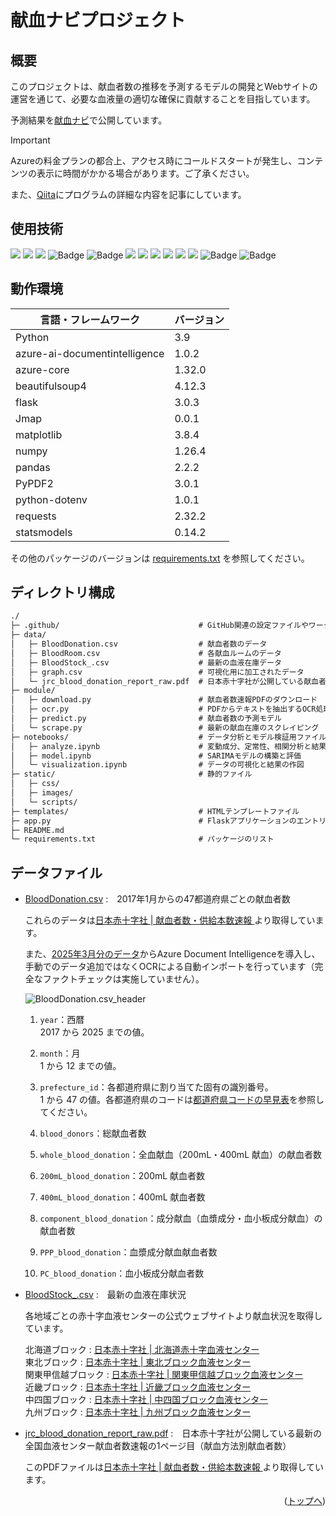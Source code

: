 <div id="top"></div>

# 献血ナビプロジェクト

## 概要

このプロジェクトは、献血者数の推移を予測するモデルの開発とWebサイトの運営を通じて、必要な血液量の適切な確保に貢献することを目指しています。

予測結果を[献血ナビ](https://kenketsu-navi-bvf7hwdne8gyaqav.japaneast-01.azurewebsites.net/)で公開しています。

> [!IMPORTANT]
> Azureの料金プランの都合上、アクセス時にコールドスタートが発生し、コンテンツの表示に時間がかかる場合があります。ご了承ください。

また、[Qiita](https://qiita.com/5522079/items/8a6b0ceac8d81f053ca1)にプログラムの詳細な内容を記事にしています。<br>


## 使用技術
<p style="display: inline">
    <img src="https://img.shields.io/badge/-Python-F9DC3E.svg?logo=python&style=flat">
    <img src="https://img.shields.io/badge/-Jupyter-FFFFFF.svg?logo=jupyter&style=popout">
    <img src="https://img.shields.io/badge/-sklearn-F37626.svg?logo=&style=popout">
    <img src="https://img.shields.io/badge/pandas-005d8b?style=flat&logo=pandas&logoColor=fffefe" alt="Badge">
    <img src="https://img.shields.io/badge/NumPy-1e89c0?style=flat&logo=numpy&logoColor=fffefe" alt="Badge">
    <img src="https://img.shields.io/badge/-Javascript-F7DF1E.svg?logo=javascript&style=popout">
    <img src="https://img.shields.io/badge/-Jquery-0769AD.svg?logo=jquery&style=popout">
    <img src="https://img.shields.io/badge/-HTML5-333.svg?logo=html5&style=flat">
    <img src="https://img.shields.io/badge/-CSS3-1572B6.svg?logo=css3&style=flat">
    <img src="https://img.shields.io/badge/-Github%20Actions-181717.svg?logo=github&style=popout">
    <img src="https://img.shields.io/badge/-Azure-2560E0.svg?logo=azure-pipelines&style=popout">
    <img src="https://img.shields.io/badge/Azure%20Web%20App-blue?style=flat" alt="Badge">
    <img src="https://img.shields.io/badge/Azure%20Document%20Intelligence-4fc08d?style=flat" alt="Badge">
</p>

## 動作環境
| 言語・フレームワーク  | バージョン |
| --------------------- | ---------- |
| Python                | 3.9        |
| azure-ai-documentintelligence | 1.0.2        |
| azure-core            | 1.32.0     |
| beautifulsoup4        | 4.12.3     |
| flask                 | 3.0.3      |
| Jmap                  | 0.0.1      |
| matplotlib            | 3.8.4      |
| numpy                 | 1.26.4     |
| pandas                | 2.2.2      |
| PyPDF2                | 3.0.1      |
| python-dotenv         | 1.0.1      |
| requests              | 2.32.2     |
| statsmodels           | 0.14.2     |

その他のパッケージのバージョンは [requirements.txt](./requirements.txt) を参照してください。

## ディレクトリ構成
```txt
./
├─ .github/                               # GitHub関連の設定ファイルやワークフロー
├─ data/                    
│   ├─ BloodDonation.csv                  # 献血者数のデータ
│   ├─ BloodRoom.csv                      # 各献血ルームのデータ
│   ├─ BloodStock_.csv                    # 最新の血液在庫データ
│   ├─ graph.csv                          # 可視化用に加工されたデータ
│   └─ jrc_blood_donation_report_raw.pdf  # 日本赤十字社が公開している献血者数速報のPDF（生データ）
├─ module/
│   ├─ download.py                        # 献血者数速報PDFのダウンロード
│   ├─ ocr.py                             # PDFからテキストを抽出するOCR処理           
│   ├─ predict.py                         # 献血者数の予測モデル
│   └─ scrape.py                          # 最新の献血在庫のスクレイピング
├─ notebooks/                             # データ分析とモデル検証用ファイル
│   ├─ analyze.ipynb                      # 変動成分、定常性、相関分析と結果の作図
│   ├─ model.ipynb                        # SARIMAモデルの構築と評価
│   └─ visualization.ipynb                # データの可視化と結果の作図
├─ static/                                # 静的ファイル
│   ├─ css/                 
│   ├─ images/              
│   └─ scripts/            
├─ templates/                             # HTMLテンプレートファイル
├─ app.py                                 # Flaskアプリケーションのエントリーポイント
├─ README.md                
└─ requirements.txt                       # パッケージのリスト
```

## データファイル
- [BloodDonation.csv](./data/BloodDonation.csv) :　2017年1月からの47都道府県ごとの献血者数

    これらのデータは[日本赤十字社 | 献血者数・供給本数速報
](https://www.jrc.or.jp/donation/blood/data/)より取得しています。

    また、[2025年3月分のデータ](https://github.com/5522079/kenketsu-navi/commit/a419b87af7b663257f3195598095b9b47240773c)からAzure Document Intelligenceを導入し、手動でのデータ追加ではなくOCRによる自動インポートを行っています（完全なファクトチェックは実施していません）。

    ![BloodDonation.csv_header](https://github.com/user-attachments/assets/980fdd2a-f60d-4f1b-81c7-ff6d273791a0)

  1. `year`：西暦<br>
    2017 から 2025 までの値。

  2. `month`：月<br>
    1 から 12 までの値。

  3. `prefecture_id`：各都道府県に割り当てた固有の識別番号。<br>
    1 から 47 の値。各都道府県のコードは[都道府県コードの早見表](https://tundra-bugle-bc4.notion.site/2f462cc8750948878dbfe143640f33ab?pvs=4)を参照してください。

  4. `blood_donors`：総献血者数

  5. `whole_blood_donation`：全血献血（200mL・400mL 献血）の献血者数<br>

  6. `200mL_blood_donation`：200mL 献血者数

  7. `400mL_blood_donation`：400mL 献血者数

  8. `component_blood_donation`：成分献血（血漿成分・血小板成分献血）の献血者数<br>

  9. `PPP_blood_donation`：血漿成分献血献血者数

  10. `PC_blood_donation`：血小板成分献血者数

- [BloodStock_.csv](./data/) :　最新の血液在庫状況

    各地域ごとの赤十字血液センターの公式ウェブサイトより献血状況を取得しています。

    北海道ブロック : [日本赤十字社 | 北海道赤十字血液センター](https://www.bs.jrc.or.jp/hkd/hokkaido/index.html)<br>
    東北ブロック : [日本赤十字社 | 東北ブロック血液センター](https://www.bs.jrc.or.jp/th/bbc/index.html)<br>
    関東甲信越ブロック : [日本赤十字社 | 関東甲信越ブロック血液センター](https://www.bs.jrc.or.jp/ktks/bbc/index.html)<br>
    近畿ブロック : [日本赤十字社 | 近畿ブロック血液センター](https://www.bs.jrc.or.jp/kk/bbc/index.html)<br>
    中四国ブロック : [日本赤十字社 | 中四国ブロック血液センター](https://www.bs.jrc.or.jp/csk/bbc/index.html)<br>
    九州ブロック : [日本赤十字社 | 九州ブロック血液センター](https://www.bs.jrc.or.jp/bc9/bbc/index.html)<br>

- [jrc_blood_donation_report_raw.pdf](./data/jrc_blood_donation_report_raw.pdf) :　日本赤十字社が公開している最新の全国血液センター献血者数速報の1ページ目（献血方法別献血者数）

    このPDFファイルは[日本赤十字社 | 献血者数・供給本数速報
](https://www.jrc.or.jp/donation/blood/data/)より取得しています。


<p align="right">(<a href="#top">トップへ</a>)</p>